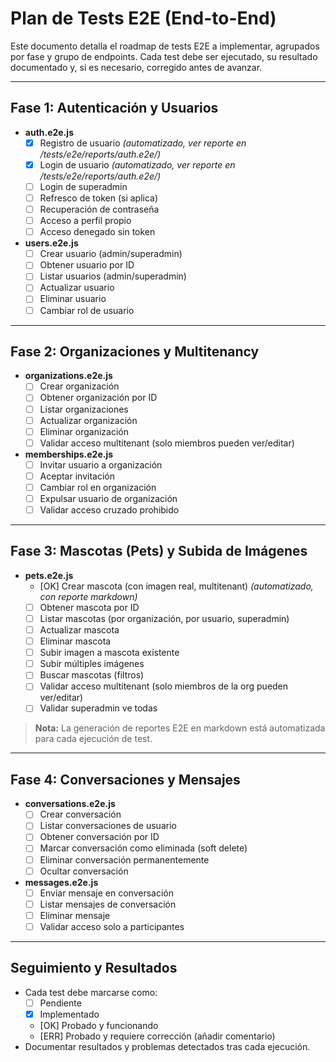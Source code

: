 # Plan de Tests E2E (End-to-End)

Este documento detalla el roadmap de tests E2E a implementar, agrupados por fase y grupo de endpoints. Cada test debe ser ejecutado, su resultado documentado y, si es necesario, corregido antes de avanzar.

---

## **Fase 1: Autenticación y Usuarios**

- **auth.e2e.js**
  - [x] Registro de usuario _(automatizado, ver reporte en /tests/e2e/reports/auth.e2e/)_
  - [x] Login de usuario _(automatizado, ver reporte en /tests/e2e/reports/auth.e2e/)_
  - [ ] Login de superadmin
  - [ ] Refresco de token (si aplica)
  - [ ] Recuperación de contraseña
  - [ ] Acceso a perfil propio
  - [ ] Acceso denegado sin token

- **users.e2e.js**
  - [ ] Crear usuario (admin/superadmin)
  - [ ] Obtener usuario por ID
  - [ ] Listar usuarios (admin/superadmin)
  - [ ] Actualizar usuario
  - [ ] Eliminar usuario
  - [ ] Cambiar rol de usuario

---

## **Fase 2: Organizaciones y Multitenancy**

- **organizations.e2e.js**
  - [ ] Crear organización
  - [ ] Obtener organización por ID
  - [ ] Listar organizaciones
  - [ ] Actualizar organización
  - [ ] Eliminar organización
  - [ ] Validar acceso multitenant (solo miembros pueden ver/editar)

- **memberships.e2e.js**
  - [ ] Invitar usuario a organización
  - [ ] Aceptar invitación
  - [ ] Cambiar rol en organización
  - [ ] Expulsar usuario de organización
  - [ ] Validar acceso cruzado prohibido

---

## **Fase 3: Mascotas (Pets) y Subida de Imágenes**

- **pets.e2e.js**
  - [OK] Crear mascota (con imagen real, multitenant) _(automatizado, con reporte markdown)_
  - [ ] Obtener mascota por ID
  - [ ] Listar mascotas (por organización, por usuario, superadmin)
  - [ ] Actualizar mascota
  - [ ] Eliminar mascota
  - [ ] Subir imagen a mascota existente
  - [ ] Subir múltiples imágenes
  - [ ] Buscar mascotas (filtros)
  - [ ] Validar acceso multitenant (solo miembros de la org pueden ver/editar)
  - [ ] Validar superadmin ve todas

> **Nota:** La generación de reportes E2E en markdown está automatizada para cada ejecución de test.

---

## **Fase 4: Conversaciones y Mensajes**

- **conversations.e2e.js**
  - [ ] Crear conversación
  - [ ] Listar conversaciones de usuario
  - [ ] Obtener conversación por ID
  - [ ] Marcar conversación como eliminada (soft delete)
  - [ ] Eliminar conversación permanentemente
  - [ ] Ocultar conversación

- **messages.e2e.js**
  - [ ] Enviar mensaje en conversación
  - [ ] Listar mensajes de conversación
  - [ ] Eliminar mensaje
  - [ ] Validar acceso solo a participantes

---

## **Seguimiento y Resultados**

- Cada test debe marcarse como:
  - [ ] Pendiente
  - [x] Implementado
  - [OK] Probado y funcionando
  - [ERR] Probado y requiere corrección (añadir comentario)
- Documentar resultados y problemas detectados tras cada ejecución. 